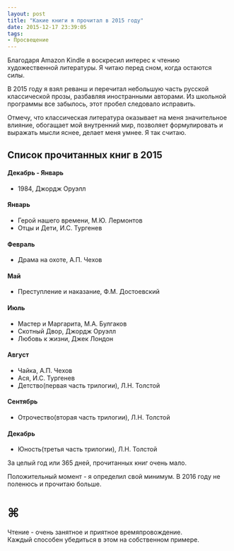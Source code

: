 ```yaml
---
layout: post
title: "Какие книги я прочитал в 2015 году"
date: 2015-12-17 23:39:05
tags:
- Просвещение
---
```


Благодаря Amazon Kindle я воскресил интерес к чтению художественной литературы. Я читаю перед сном, когда остаются силы. 

В 2015 году я взял реванш и перечитал небольшую часть русской классической прозы, разбавляя иностранными авторами. Из школьной программы все забылось, этот пробел следовало исправить. 

Отмечу, что классическая литература оказывает на меня значительное влияние, обогащает мой внутренний мир, позволяет формулировать и выражать мысли яснее, делает меня умнее. Я так считаю.


## Список прочитанных книг в 2015

#### Декабрь - Январь  
- 1984, Джордж Оруэлл

#### Январь
- Герой нашего времени, М.Ю. Лермонтов  
- Отцы и Дети, И.С. Тургенев  

#### Февраль
- Драма на охоте, А.П. Чехов


#### Май
- Преступление и наказание, Ф.М. Достоевский

#### Июль
- Мастер и Маргарита, М.А. Булгаков
- Скотный Двор, Джордж Оруэлл
- Любовь к жизни, Джек Лондон

#### Август
- Чайка, А.П. Чехов
- Ася, И.С. Тургенев
- Детство(первая часть трилогии), Л.Н. Толстой 

#### Сентябрь
- Отрочество(вторая часть трилогии), Л.Н. Толстой

#### Декабрь
- Юность(третья часть трилогии), Л.Н. Толстой


За целый год или 365 дней, прочитанных книг очень мало. 

Положительный момент - я определил свой минимум. 
В 2016 году не поленюсь и прочитаю больше.

# ⌘

Чтение - очень занятное и приятное времяпровождение.   
Каждый способен убедиться в этом на собственном примере.


